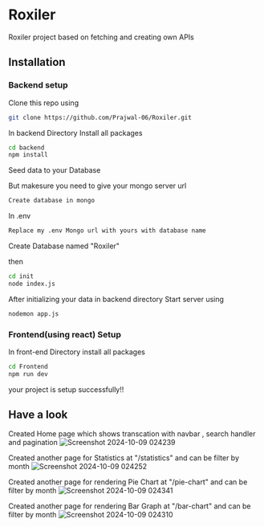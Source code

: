 # Roxiler

Roxiler project based on fetching and creating own APIs

## Installation

### Backend setup


Clone this repo using

```bash
git clone https://github.com/Prajwal-06/Roxiler.git
```
In backend Directory Install all packages

```bash
cd backend 
npm install
```
Seed data to your Database

But makesure you need to give your mongo server url
```bash
Create database in mongo
```
In .env
```bash
Replace my .env Mongo url with yours with database name
```

Create Database named "Roxiler"

then

```bash
cd init
node index.js
```
After initializing your data in backend directory Start server using

```bash
nodemon app.js
```

### Frontend(using react) Setup

In front-end Directory install all packages

```bash
cd Frontend
npm run dev
```

your project is setup successfully!!

## Have a look

Created Home page which shows transcation with navbar , search handler and pagination 
![Screenshot 2024-10-09 024239](https://github.com/user-attachments/assets/5cddae55-3813-408b-a2d7-d47cf8920099)

Created another page for Statistics at "/statistics" and can be filter by month
![Screenshot 2024-10-09 024252](https://github.com/user-attachments/assets/190cb5ff-060f-4617-9f44-78632f56dd33)

Created another page for rendering Pie Chart at "/pie-chart" and can be filter by month
![Screenshot 2024-10-09 024341](https://github.com/user-attachments/assets/02af9a2f-eaeb-4328-8479-88ab7d49abb6)

Created another page for rendering Bar Graph at "/bar-chart" and can be filter by month
![Screenshot 2024-10-09 024310](https://github.com/user-attachments/assets/36051b6d-ed8e-4baa-848d-bbce7c4c0cec)



